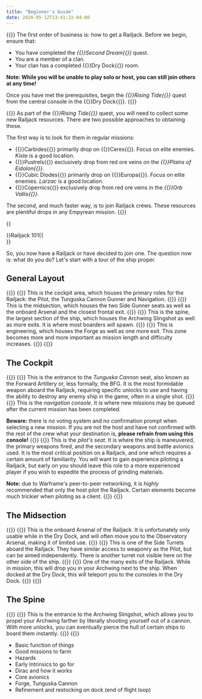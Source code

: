 ```yaml
---
title: "Beginner's Guide"
date: 2020-05-12T13:41:22-04:00
---
```


{{<imgdesc align="left" image="images/begin/Tenno_Ship_2.jpg" title="Getting a Railjack">}}
The first order of business is: how to get a Railjack. Before we begin, ensure that:
- You have completed the *{{<wlnk>}}Second Dream{{</wlnk>}}* quest.
- You are a member of a clan.
- Your clan has a completed {{<wlnk>}}Dry Dock{{</wlnk>}} room.

**Note: While you will be unable to play solo or host, you can still join others at any time!**

Once you have met the prerequisites, begin the *{{<wlnk>}}Rising Tide{{</wlnk>}}* quest from the central console in the {{<wlnk>}}Dry Dock{{</wlnk>}}.
{{</imgdesc>}}

{{<imgdesc align="right" image="images/begin/Carbides.png" title="Resource Acquisition" imgwidth="4">}}
As part of the *{{<wlnk>}}Rising Tide{{</wlnk>}}* quest, you will need to collect some new Railjack resources. There are two possible approaches to obtaining these.

The first way is to look for them in regular missions:
- {{<wlnk>}}Carbides{{</wlnk>}} primarily drop on {{<wlnk>}}Ceres{{</wlnk>}}. Focus on elite enemies. *Kiste* is a good location.
- {{<wlnk>}}Pustrels{{</wlnk>}} exclusively drop from red ore veins on the *{{<wlnk>}}Plains of Eidolon{{</wlnk>}}*.
- {{<wlnk>}}Cubic Diodes{{</wlnk>}} primarily drop on {{<wlnk>}}Europa{{</wlnk>}}. Focus on elite enemies. *Larzac* is a good location.
- {{<wlnk>}}Copernics{{</wlnk>}} exclusively drop from red ore veins in the *{{<wlnk>}}Orb Vallis{{</wlnk>}}*.

The second, and much faster way, is to join Railjack crews. These resources are plentiful drops in any Empyrean mission.
{{</imgdesc>}}

{{<section>}}Railjack 101{{</section>}}

So, you now have a Railjack or have decided to join one. The question now is: what do you do? Let's start with a tour of the ship proper.

## General Layout

{{<calloutable image="images/begin/map.png">}}
{{<callout clip="645 80 120 150" title="Cockpit" titlealign="center" titlevalign="bottom">}}
This is the cockpit area, which houses the primary roles for the Railjack: the Pilot, the Tunguska Cannon Gunner and Navigation.
{{</callout>}}
{{<callout clip="545 30 100 250" title="Midsection" titlealign="center" titlevalign="bottom">}}
This is the midsection, which houses the two Side Gunner seats as well as the onboard Arsenal and the closest frontal exit.
{{</callout>}}
{{<callout clip="300 20 245 270" title="Spine" titlealign="center" titlevalign="bottom">}}
This is the spine, the largest section of the ship, which houses the Archwing Slingshot as well as more exits. It is where most boarders will spawn.
{{</callout>}}
{{<callout clip="15 80 285 155" title="Engineering" titlealign="center" titlevalign="bottom">}}
This is engineering, which houses the Forge as well as one more exit. This zone becomes more and more important as mission length and difficulty increases.
{{</callout>}}
{{</calloutable>}}

## The Cockpit

{{<calloutable image="images/begin/cockpit.png">}}
{{<callout clip="400 400 550 500" title="Tunguska Cannon">}}
This is the entrance to the *Tunguska Cannon* seat, also known as the Forward Artillery or, less formally, the BFG. It is the most formidable weapon aboard the Railjack, requiring specific unlocks to use and having the ability to destroy any enemy ship in the game, often in a single shot.
{{</callout>}}
{{<callout clip="1200 500 325 325" title="Navigation" titlevalign="bottom">}}
This is the *navigation console*. It is where new missions may be queued after the current mission has been completed.

**Beware:** there is *no* voting system and no confirmation prompt when selecting a new mission. If you are not the host and have not confirmed with the rest of the crew what your destination is, **please refrain from using this console!**
{{</callout>}}
{{<callout clip="1700 400 550 350" title="Pilot" titlealign="right">}}
This is the *pilot's seat*. It is where the ship is maneuvered, the primary weapons fired, and the secondary weapons and battle avionics used. It is the most critical position on a Railjack, and one which requires a certain amount of familiarity. You will want to gain experience piloting a Railjack, but early on you should leave this role to a more experienced player if you wish to expedite the process of grinding materials.

**Note:** due to Warframe's peer-to-peer networking, it is *highly* recommended that only the host pilot the Railjack. Certain elements become much trickier when piloting as a client.
{{</callout>}}
{{</calloutable>}}

## The Midsection

{{<calloutable image="images/begin/midsection.png">}}
{{<callout clip="50 250 500 600" title="Arsenal">}}
This is the onboard Arsenal of the Railjack. It is unfortunately only usable while in the Dry Dock, and will often move you to the Observatory Arsenal, making it of limited use.
{{</callout>}}
{{<callout clip="1000 400 450 250" title="Side Turret">}}
This is one of the Side Turrets aboard the Railjack. They have similar access to weaponry as the Pilot, but can be aimed independently. There is another turret not visible here on the other side of the ship.
{{</callout>}}
{{<callout clip="1800 500 500 300" title="Exit" titlevalign="bottom">}}
One of the many exits of the Railjack. While in mission, this will drop you in your Archwing next to the ship. When docked at the Dry Dock, this will teleport you to the consoles in the Dry Dock.
{{</callout>}}
{{</calloutable>}}

## The Spine

{{<calloutable image="images/begin/spine.png">}}
{{<callout clip="1400 200 300 300" title="Archwing Slingshot" titlealign="right" titlevalign="bottom">}}
This is the entrance to the Archwing Slingshot, which allows you to propel your Archwing farther by literally shooting yourself out of a cannon. With more unlocks, you can eventually pierce the hull of certain ships to board them instantly.
{{</callout>}}
{{</calloutable>}}

* Basic function of things
* Good missions to farm
* Hazards
* Early Intrinsics to go for
* Dirac and how it works
* Core avionics
* Forge, Tunguska Cannon
* Refinement and restocking on dock (end of flight loop)